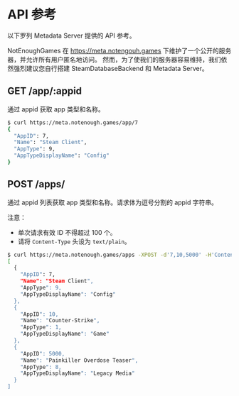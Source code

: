 # API 参考

以下罗列 Metadata Server 提供的 API 参考。

NotEnoughGames 在 https://meta.notengouh.games 下维护了一个公开的服务器，并允许所有用户匿名地访问。
然而，为了使我们的服务器容易维持，我们依然强烈建议您自行搭建 SteamDatabaseBackend 和 Metadata Server。

## GET /app/:appid

通过 appid 获取 app 类型和名称。

```bash
$ curl https://meta.notenough.games/app/7
{
  "AppID": 7,
  "Name": "Steam Client",
  "AppType": 9,
  "AppTypeDisplayName": "Config"
}
```

## POST /apps/

通过 appid 列表获取 app 类型和名称。请求体为逗号分割的 appid 字符串。

注意：

* 单次请求有效 ID 不得超过 100 个。
* 请将 `Content-Type` 头设为 `text/plain`。

```bash
$ curl https://meta.notenough.games/apps -XPOST -d'7,10,5000' -H'Content-Type: text/plain'
[
  {
    "AppID": 7,
    "Name": "Steam Client",
    "AppType": 9,
    "AppTypeDisplayName": "Config"
  },
  {
    "AppID": 10,
    "Name": "Counter-Strike",
    "AppType": 1,
    "AppTypeDisplayName": "Game"
  },
  {
    "AppID": 5000,
    "Name": "Painkiller Overdose Teaser",
    "AppType": 8,
    "AppTypeDisplayName": "Legacy Media"
  }
]
```
